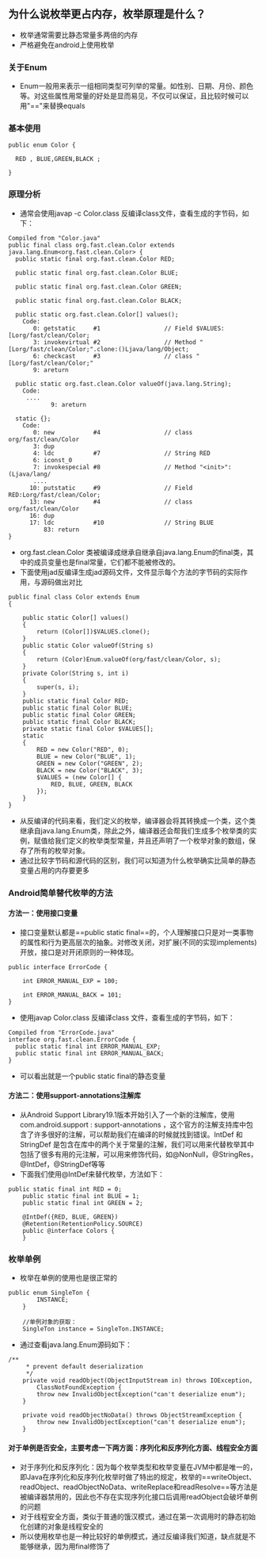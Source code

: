## 为什么说枚举更占内存，枚举原理是什么？

- 枚举通常需要比静态常量多两倍的内存
- 严格避免在android上使用枚举

### 关于Enum

- Enum一般用来表示一组相同类型可列举的常量。如性别、日期、月份、颜色等。对这些属性用常量的好处是显而易见，不仅可以保证，且比较时候可以用"=="来替换equals

### 基本使用

```
public enum Color {   

  RED , BLUE,GREEN,BLACK ;   

}  
```

### 原理分析

- 通常会使用javap -c Color.class 反编译class文件，查看生成的字节码，如下：
```
Compiled from "Color.java"
public final class org.fast.clean.Color extends java.lang.Enum<org.fast.clean.Color> {
  public static final org.fast.clean.Color RED;

  public static final org.fast.clean.Color BLUE;

  public static final org.fast.clean.Color GREEN;

  public static final org.fast.clean.Color BLACK;

  public static org.fast.clean.Color[] values();
    Code:
       0: getstatic     #1                  // Field $VALUES:[Lorg/fast/clean/Color;
       3: invokevirtual #2                  // Method "[Lorg/fast/clean/Color;".clone:()Ljava/lang/Object;
       6: checkcast     #3                  // class "[Lorg/fast/clean/Color;"
       9: areturn

  public static org.fast.clean.Color valueOf(java.lang.String);
    Code:
     ....
            9: areturn

  static {};
    Code:
       0: new           #4                  // class org/fast/clean/Color
       3: dup
       4: ldc           #7                  // String RED
       6: iconst_0
       7: invokespecial #8                  // Method "<init>":(Ljava/lang/
       ....
      10: putstatic     #9                  // Field RED:Lorg/fast/clean/Color;
      13: new           #4                  // class org/fast/clean/Color
      16: dup
      17: ldc           #10                 // String BLUE
          83: return
}
```
- org.fast.clean.Color 类被编译成继承自继承自java.lang.Enum的final类，其中的成员变量也是final常量，它们都不能被修改的。
- 下面使用jad反编译生成jad源码文件，文件显示每个方法的字节码的实际作用，与源码做出对比
```
public final class Color extends Enum
{

    public static Color[] values()
    {
        return (Color[])$VALUES.clone();
    }
    public static Color valueOf(String s)
    {
        return (Color)Enum.valueOf(org/fast/clean/Color, s);
    }
    private Color(String s, int i)
    {
        super(s, i);
    }
    public static final Color RED;
    public static final Color BLUE;
    public static final Color GREEN;
    public static final Color BLACK;
    private static final Color $VALUES[];
    static 
    {
        RED = new Color("RED", 0);
        BLUE = new Color("BLUE", 1);
        GREEN = new Color("GREEN", 2);
        BLACK = new Color("BLACK", 3);
        $VALUES = (new Color[] {
            RED, BLUE, GREEN, BLACK
        });
    }
}
```
- 从反编译的代码来看，我们定义的枚举，编译器会将其转换成一个类，这个类继承自java.lang.Enum类，除此之外，编译器还会帮我们生成多个枚举类的实例，赋值给我们定义的枚举类型常量，并且还声明了一个枚举对象的数组，保存了所有的枚举对象。
- 通过比较字节码和源代码的区别，我们可以知道为什么枚举确实比简单的静态变量占用的内存要更多

### Android简单替代枚举的方法

#### 方法一：使用接口变量

- 接口变量默认都是==public static final==的，个人理解接口只是对一类事物的属性和行为更高层次的抽象。对修改关闭，对扩展(不同的实现implements)开放，接口是对开闭原则的一种体现。
```
public interface ErrorCode {

    int ERROR_MANUAL_EXP = 100;

    int ERROR_MANUAL_BACK = 101;
}
```
- 使用javap Color.class 反编译class 文件，查看生成的字节码，如下：
```
Compiled from "ErrorCode.java"
interface org.fast.clean.ErrorCode {
  public static final int ERROR_MANUAL_EXP;
  public static final int ERROR_MANUAL_BACK;
}
```
- 可以看出就是一个public static final的静态变量

#### 方法二：使用support-annotations注解库

- 从Android Support Library19.1版本开始引入了一个新的注解库，使用 com.android.support : support-annotations ，这个官方的注解支持库中包含了许多很好的注解，可以帮助我们在编译的时候就找到错误。IntDef 和 StringDef 是包含在库中的两个关于常量的注解，我们可以用来代替枚举其中包括了很多有用的元注解，可以用来修饰代码，如@NonNull，@StringRes，@IntDef，@StringDef等等
- 下面我们使用@IntDef来替代枚举，方法如下：
```
public static final int RED = 0;
    public static final int BLUE = 1;
    public static final int GREEN = 2;

    @IntDef({RED, BLUE, GREEN})
    @Retention(RetentionPolicy.SOURCE)
    public @interface Colors {
    }
```

### 枚举单例

- 枚举在单例的使用也是很正常的
```
public enum SingleTon {
        INSTANCE;
    }

    //单例对象的获取：
    SingleTon instance = SingleTon.INSTANCE;
```

- 通过查看java.lang.Enum源码如下：
```
/**
     * prevent default deserialization
     */
    private void readObject(ObjectInputStream in) throws IOException,
        ClassNotFoundException {
        throw new InvalidObjectException("can't deserialize enum");
    }

    private void readObjectNoData() throws ObjectStreamException {
        throw new InvalidObjectException("can't deserialize enum");
    }
```

#### 对于单例是否安全，主要考虑一下两方面：序列化和反序列化方面、线程安全方面

- 对于序列化和反序列化：因为每个枚举类型和枚举变量在JVM中都是唯一的，即Java在序列化和反序列化枚举时做了特出的规定，枚举的==writeObject、readObject、readObjectNoData、writeReplace和readResolve==等方法是被编译器禁用的，因此也不存在实现序列化接口后调用readObject会破坏单例的问题
- 对于线程安全方面，类似于普通的饿汉模式，通过在第一次调用时的静态初始化创建的对象是线程安全的
- 所以使用枚举也是一种比较好的单例模式，通过反编译我们知道，缺点就是不能够继承，因为用final修饰了